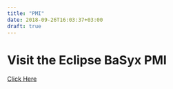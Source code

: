 ```yaml
---
title: "PMI"
date: 2018-09-26T16:03:37+03:00
draft: true
---
```


# Visit the Eclipse BaSyx PMI

[Click Here](https://projects.eclipse.org/projects/technology.basyx)